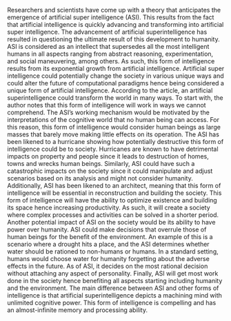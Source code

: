  Researchers and scientists have come up with a theory that anticipates the emergence of artificial super intelligence (ASI). This results from the fact that artificial intelligence is quickly advancing and transforming into artificial super intelligence. The advancement of artificial superintelligence has resulted in questioning the ultimate result of this development to humanity. ASI is considered as an intellect that supersedes all the most intelligent humans in all aspects ranging from abstract reasoning, experimentation, and social maneuvering, among others. As such, this form of intelligence results from its exponential growth from artificial intelligence.  Artificial super intelligence could potentially change the society in various unique ways and could alter the future of computational paradigms hence being considered a unique form of artificial intelligence.
According to the article, an artificial superintelligence could transform the world in many ways. To start with, the author notes that this form of intelligence will work in ways we cannot comprehend.  The ASI’s working mechanism would be motivated by the interpretations of the cognitive world that no human being can access. For this reason, this form of intelligence would consider human beings as large masses that barely move making little effects on its operation. 
The ASI has been likened to a hurricane showing how potentially destructive this form of intelligence could be to society. Hurricanes are known to have detrimental impacts on property and people since it leads to destruction of homes, towns and wrecks human beings. Similarly, ASI could have such a catastrophic impacts on the society since it could manipulate and adjust scenarios based on its analysis and might not consider humanity. Additionally, ASI has been likened to an architect, meaning that this form of intelligence will be essential in reconstruction and building the society. This form of intelligence will have the ability to optimize existence and building its space hence increasing productivity. As such, it will create a society where complex processes and activities can be solved in a shorter period. Another potential impact of ASI on the society would be its ability to have power over humanity. ASI could make decisions that overrule those of human beings for the benefit of the environment. An example of this is a scenario where a drought hits a place, and the ASI determines whether water should be rationed to non-humans or humans. In a standard setting, humans would choose water for humanity forgetting about the adverse effects in the future. As of ASI, it decides on the most rational decision without attaching any aspect of personality. Finally, ASI will get most work done in the society hence benefiting all aspects starting including humanity and the environment.
The main difference between ASI and other forms of intelligence is that artificial superintelligence depicts a machining mind with unlimited cognitive power. This form of intelligence is compelling and has an almost-infinite memory and processing ability.

